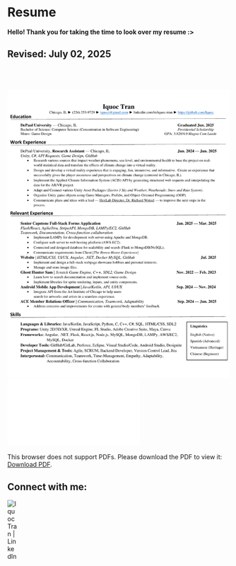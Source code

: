 # Resume

<b>Hello! Thank you for taking the time to look over my resume :></b>

<h2> Revised: July 02, 2025</h2>

<img src="/current/Iquoc Tran Resume 20250702.pdf" alt="Resume" style="margin-top: 50px;" />
<object data="/current/Iquoc Tran Resume 20250702.pdf" type="application/pdf" width="700px" height="700px">
    <embed src="/current/Iquoc Tran Resume 20250702.pdf">
        <p>This browser does not support PDFs. Please download the PDF to view it: <a href="https://github.com/Iquoc/Resume/tree/main/current">Download PDF</a>.</p>
    </embed>
</object>

<h2> Connect with me:</h2>

[<img align="left" alt="Iquoc Tran | LinkedIn" width="22px" src="https://upload.wikimedia.org/wikipedia/commons/8/81/LinkedIn_icon.svg" />][linkedin]

[linkedin]: https://www.linkedin.com/in/iquoc-tran/

